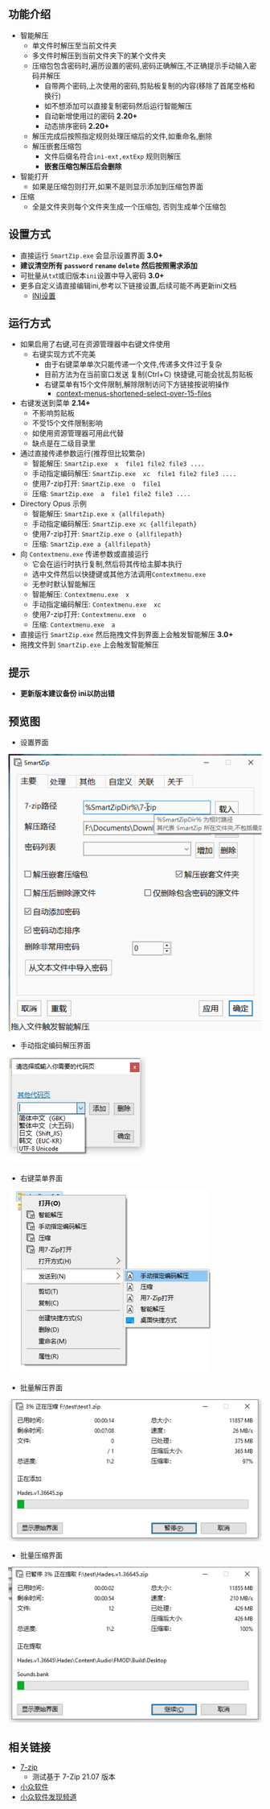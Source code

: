 ## 功能介绍
 - 智能解压
    - 单文件时解压至当前文件夹
    - 多文件时解压到当前文件夹下的某个文件夹
    - 压缩包包含密码时,遍历设置的密码,密码正确解压,不正确提示手动输入密码并解压
      - 自带两个密码,上次使用的密码,剪贴板复制的内容(移除了首尾空格和换行)
      - 如不想添加可以直接复制密码然后运行智能解压
      - 自动新增使用过的密码 **2.20+**
      - 动态排序密码 **2.20+**
    - 解压完成后按照指定规则处理压缩后的文件,如重命名,删除
    - 解压嵌套压缩包
      - 文件后缀名符合`ini-ext,extExp` 规则则解压
      - **嵌套压缩包解压后会删除**
 - 智能打开
   - 如果是压缩包则打开,如果不是则显示添加到压缩包界面
 - 压缩
   - 全是文件夹则每个文件夹生成一个压缩包, 否则生成单个压缩包

## 设置方式
 - 直接运行 `SmartZip.exe` 会显示设置界面 **3.0+**
 - **建议清空所有 `password` `rename` `delete` 然后按照需求添加**
 - 可批量从`tx`t或旧版本`ini`设置中导入密码  **3.0+**
 - 更多自定义请直接编辑ini,参考以下链接设置,后续可能不再更新ini文档
     - [INI设置](ini.md)

## 运行方式
 - 如果启用了右键,可在资源管理器中右键文件使用
    - 右键实现方式不完美
       - 由于右键菜单单次只能传递一个文件,传递多文件过于复杂
       - 目前方法为在当前窗口发送 复制(Ctrl+C) 快捷键,可能会扰乱剪贴板
       -  右键菜单有15个文件限制,解除限制访问下方链接按说明操作
          - [context-menus-shortened-select-over-15-files](https://docs.microsoft.com/zh-cn/troubleshoot/windows-client/shell-experience/context-menus-shortened-select-over-15-files)
 - 右键发送到菜单 **2.14+**
    - 不影响剪贴板
    - 不受15个文件限制影响
    - 如使用资源管理器可用此代替
    - 缺点是在二级目录里
 - 通过直接传递参数运行(推荐但比较繁杂)
   - 智能解压: `SmartZip.exe  x  file1 file2 file3 ....`
   - 手动指定编码解压: `SmartZip.exe  xc  file1 file2 file3 ....`
   - 使用7-zip打开: `SmartZip.exe  o  file1`
   - 压缩: `SmartZip.exe  a  file1 file2 file3 ....`
 - Directory Opus 示例
   - 智能解压: `SmartZip.exe x {allfilepath}`
   - 手动指定编码解压: `SmartZip.exe xc {allfilepath}`
   - 使用7-zip打开: `SmartZip.exe o {allfilepath} `
   - 压缩: `SmartZip.exe a {allfilepath} `
 - 向 `Contextmenu.exe` 传递参数或直接运行
    - 它会在运行时执行复制,然后将其传给主脚本执行
    - 选中文件然后以快捷键或其他方法调用`Contextmenu.exe`
    - 无参时默认智能解压
   - 智能解压: `Contextmenu.exe  x`
   - 手动指定编码解压: `Contextmenu.exe  xc`
   - 使用7-zip打开: `Contextmenu.exe  o`
   - 压缩: `Contextmenu.exe  a`
 - 直接运行 `SmartZip.exe` 然后拖拽文件到界面上会触发智能解压 **3.0+**
 - 拖拽文件到 `SmartZip.exe` 上会触发智能解压

## 提示
 - **更新版本建议备份 ini以防出错**

## 预览图
 - 设置界面

![set](pic/set.gif)

 - 手动指定编码解压界面

![xc](pic/xc.jpg)

 - 右键菜单界面

![menu](pic/menu.jpg)

 - 批量解压界面

![addZip](pic/addZip.jpg)

 - 批量压缩界面

![unZip](pic/unZip.jpg)


## 相关链接
  - [7-zip](https://www.7-zip.org/)
    - 测试基于 7-Zip 21.07 版本
  - [小众软件](https://www.appinn.com/smartzip-for-7zip/)
  - [小众软件发现频道](https://meta.appinn.net/t/topic/33555)